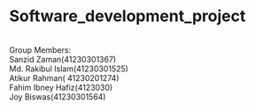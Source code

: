 # Software_development_project
<br>
Group Members:
<br>
Sanzid Zaman(41230301367)
<br>
Md. Rakibul Islam(41230301525)
<br>
Atikur Rahman( 41230201274)
 <br>
Fahim Ibney Hafiz(4123030)
<br>
Joy Biswas(41230301564)
